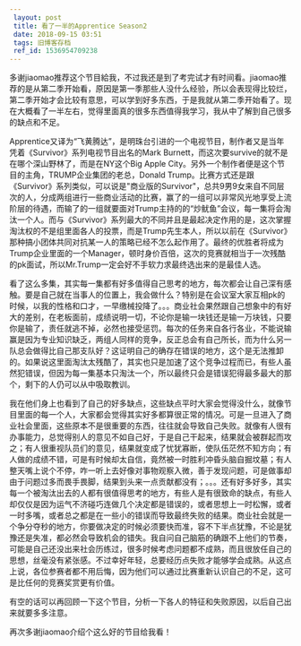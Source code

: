 ```yaml
---
 layout: post
 title: 看了一半的Apprentice Season2
 date: 2018-09-15 03:51
 tags: 旧博客存档
 ref_id: 1536954709238
---
```

多谢jiaomao推荐这个节目給我，不过我还是到了考完试才有时间看。jiaomao推荐的是从第二季开始看，原因是第一季那些人没什么经验，所以会表现得比较烂，第二季开始才会比较有意思，可以学到好多东西，于是我就从第二季开始看了。现在大概看了一半左右，觉得里面真的很多东西值得我学习，我从中了解到自己很多的缺点和不足。



Apprentice又译为“飞黄腾达”，是明珠台引进的一个电视节目，制作者又是当年凭着《Survivor》系列电视节目出名的Mark
Burnett，而这次要survive的就不是在哪个深山野林了，而是在NY这个Big Apple
City。另外一个制作者便是这个节目的主角，TRUMP企业集团的老总，Donald
Trump。比赛方式还是跟《Survivor》系列类似，可以说是"商业版的Survivor"，总共9男9女来自不同层次的人，分成两组进行一些商业活动的比赛，赢了的一组可以非常风光地享受上流阶层的待遇，而输了的一组就要面对Trump主持的的“炒鱿鱼”会议，每一集将会淘汰一个人。而与《Survivor》系列最大的不同并且是最起决定作用的是，这次掌握淘汰权的不是组里面各人的投票，而是Trump先生本人，所以以前在《Survivor》那种搞小团体共同对抗某一人的策略已经不怎么起作用了。最终的优胜者将成为Trump企业里面的一个Manager，顿时身价百倍，这次的竞赛就相当于一次残酷的pk面试，所以Mr.Trump一定会好不手软力求最终选出来的是最佳人选。



看了这么多集，其实每一集都有好多值得自己思考的地方，每次都会让自己深有感触。要是自己就在当事人的位置上，我会做什么？特别是在会议室大家互相pk的时候，以我的性格和口才，一早缴械投降了。。。商业社会果然跟自己想象中的有好大的差别，在老板面前，成绩说明一切，不论你是输一块钱还是输一万块钱，只要你是输了，责任就逃不掉，必然也接受惩罚。每次的任务来自各行各业，不能说输赢是因为专业知识缺乏，两组人同样的竞争，反正总会有自己所长，而为什么另一队总会做得比自己那支队好？这证明自己的确存在错误的地方，这个是无法推卸的。如果说这里面淘汰太残酷了，其实也只是加速了这个竞争过程而已，有些人虽然犯错误，但因为每一集基本只淘汰一个，所以最终只会是错误犯得最多最大的那个，剩下的人仍可以从中吸取教训。



我在他们身上也看到了自己的好多缺点，这些缺点平时大家会觉得没什么，就像节目里面的每一个人，大家都会觉得其实好多都算很正常的情况。可是一旦进入了商业社会里面，这些原本不是很重要的东西，往往就会导致自己失败。就像有人很有办事能力，总觉得别人的意见不如自己好，于是自己干起来，结果就会被群起而攻之；有人很重视队员们的意见，结果就变成了忧犹寡断，使队伍茫然不知方向；有人做的成绩不错，可是有时候却太自信，竟然被一时胜利冲昏头脑自掘坟墓；有人整天嘴上说个不停，咋一听上去好像对事物观察入微，善于发现问题，可是做事却由于问题过多而畏手畏脚，结果到头来一点贡献都没有；。。。还有好多好多，其实每一个被淘汰出去的人都有很值得思考的地方，有些人是有很致命的缺点，有些人却仅仅是因为运气不济碰巧连做几个决定都是错误的，或者思想上一时松懈，或者一时多嘴，或者总之都是在一些小的错误而导致最终失败的结果。商业社会就是一个争分夺秒的地方，你要做决定的时候必须要快而准，容不下半点犹豫，不论是犹豫还是失准，都必然会导致机会的错失。我自问自己脑筋的确跟不上他们的节奏，可能是自己还没出来社会历练过，很多时候考虑问题都不成熟，而且很放任自己的思想，丝毫没有紧张感。不过幸好年轻，总要经历点失败才能够学会成熟。从这点上说，各位参赛者都不用后悔，因为他们可以通过比赛重新认识自己的不足，这可是比任何的竞赛奖赏更有价值。



有空的话可以再回顾一下这个节目，分析一下各人的特征和失败原因，以后自己出来就要多多注意。

再次多谢jiaomao介绍个这么好的节目给我看！

